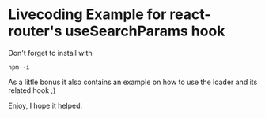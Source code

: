# Livecoding Example for react-router's useSearchParams hook

Don't forget to install with
```
npm -i
```

As a little bonus it also contains an example on how to use the loader and its related hook ;)

Enjoy, I hope it helped.
